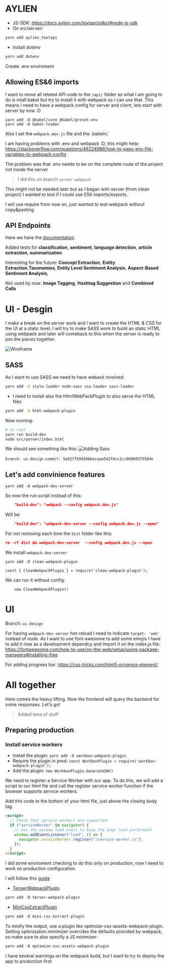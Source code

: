 # AYLIEN

- JS-SDK: https://docs.aylien.com/textapi/sdks/#node-js-sdk
- On src/server/

```bash
yarn add aylien_textapi
```

- Install dotenv

```bash
yarn add dotenv
```

Create .env enviroment

## Allowing ES&6 imports

I want to move all related API code to the `/api/` folder so what I am going to do is intall babel but try to install it with webpack so I can use that. This means I need to have a webpack config for server and client, lets start with server by now :D

```
yarn add -D @babel/core @babel/preset-env
yarn add -D babel-loader
```

Also I set the `webpack.dev.js` file and the .babelrc`

I am having problems with .env and webpack :D, this might help: https://stackoverflow.com/questions/46224986/how-to-pass-env-file-variables-to-webpack-config

The problem was that .env needs to be on the complete route of the project not inside the server

> I did this on branch `server-webpack`

This might not be needed later but as I began with server (from clean project)
I wanted to test if I could use ES6 imports/exports.

I will use require from now on, just wanted to test webpack without copy&pasting

## API Endpoints

Here we have the [documentation](https://docs.aylien.com/textapi/endpoints/#http-request)

Added tests for **classification**, **sentiment**, **language detection**, **article extraction**, **summarization**

Interesting for the future: **Concept Extraction**, **Entity Extraction**,**Taxonomies**, **Entity Level Sentiment Analysis**, **Aspect-Based Sentiment Analysis**,

Not used by now: **Image Tagging**, **Hashtag Suggestion** and **Combined Calls**

# UI - Desgin

I make a break on the server work and I want to create the HTML & CSS for the UI at a static level, I will try to make SASS work to build an static HTML using webpack and later will comeback to this when the server is ready to join the pieces together.

![Wireframe](./doc/ui-wireframe.png)

## SASS

As I want to use SASS we need to have weback involved:

```bash
yarn add -D style-loader node-sass css-loader sass-loader
```

- I need to install also the HtmlWebPackPlugin to also serve the HTML files

```bash
yarn add -D html-webpack-plugin
```

Now running:

```bash
# on root
yarn run build-dev
node src/server/index.html
```

We should see something like this:
![Adding Sass](./doc/adding-sass-1.png)

`branch: ui-design`
`commit: 5a927fb9450bbecaaa542fdcc2cc9686037550de`

## Let's add convinience features

```
yarn add -D webpack-dev-server
```

So now the run script instead of this:

```json
    "build-dev": "webpack --config webpack.dev.js"
```

Will be:

```json
    "build-dev": "webpack-dev-server --config webpack.dev.js --open"
```

For not removing each time the `dist` folder like this:

```json
rm -rf dist && webpack-dev-server  --config webpack.dev.js --open
```

We install `webpack-dev-server`

```
yarn add -D clean-webpack-plugin
```

```
const { CleanWebpackPlugin } = require('clean-webpack-plugin');
```

We can run it without config:

```
    new CleanWebpackPlugin()
```

# UI

Branch: `ui-design`

For having `webpack-dev-server` hot-reload I need to indicate `target: 'web'` instead of node.
As I want to use font-awesome to add some emojis I have to add it now as a development dependcy and import it on the index.js file: https://fontawesome.com/how-to-use/on-the-web/setup/using-package-managers#installing-free

For adding progress bar: https://css-tricks.com/html5-progress-element/

# All together

Here comes the heavy lifting. Now the frontend will query the backend for some responses.
Let's go!

> Added tone of stuff

## Preparing production

### Install service workers

- Install the plugin: `yarn add -D workbox-webpack-plugin`
- Require the plugin in prod: `const WorkboxPlugin = require('workbox-webpack-plugin');`
- Add the plugin: `new WorkboxPlugin.GenerateSW()`

We need to register a Service Worker with our app. To do this, we will add a script to our html file and call the register service worker function if the browser supports service workers.

Add this code to the bottom of your html file, just above the closing body tag.

```html
<script>
  // Check that service workers are supported
  if ("serviceWorker" in navigator) {
    // Use the window load event to keep the page load performant
    window.addEventListener("load", () => {
      navigator.serviceWorker.register("/service-worker.js");
    });
  }
</script>
```

I did some enviroment checking to do this only on production, now I need to work on production configuration.

I will follow this [guide](https://webpack.js.org/guides/production/)

- [TenserWebpackPlugin](https://webpack.js.org/plugins/terser-webpack-plugin/)

```js
yarn add -D terser-webpack-plugin
```

- [MiniCssExtractPlugin](https://webpack.js.org/plugins/mini-css-extract-plugin/#minimizing-for-production)

```js
yarn add -D mini-css-extract-plugin
```

To minify the output, use a plugin like optimize-css-assets-webpack-plugin. Setting optimization.minimizer overrides the defaults provided by webpack, so make sure to also specify a JS minimizer:

```js
yarn add -D optimize-css-assets-webpack-plugin
```

I have several warnings on the webpack build, but I want to try to deploy the app to production first
